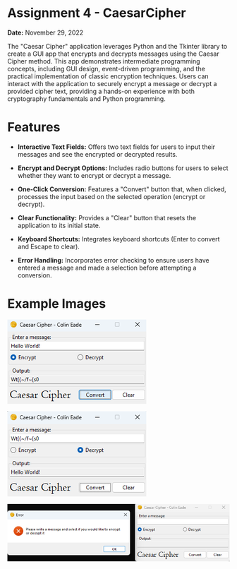 # Assignment 4 - CaesarCipher
**Date:** November 29, 2022

The "Caesar Cipher" application leverages Python and the Tkinter library to create a GUI app that encrypts and decrypts 
messages using the Caesar Cipher method. This app demonstrates intermediate programming concepts, including GUI design, 
event-driven programming, and the practical implementation of classic encryption techniques. Users can interact with 
the application to securely encrypt a message or decrypt a provided cipher text, providing a hands-on experience with 
both cryptography fundamentals and Python programming.
# Features
* **Interactive Text Fields:** Offers two text fields for users to input their messages and see the encrypted or decrypted 
results.

* **Encrypt and Decrypt Options:** Includes radio buttons for users to select whether they want to encrypt or decrypt 
a message.

* **One-Click Conversion:** Features a "Convert" button that, when clicked, processes the input based on the selected operation (encrypt or decrypt).

* **Clear Functionality:** Provides a "Clear" button that resets the application to its initial state.

* **Keyboard Shortcuts:** Integrates keyboard shortcuts (Enter to convert and Escape to clear).

* **Error Handling:** Incorporates error checking to ensure users have entered a message and made a selection before 
attempting a conversion.
# Example Images
![CaesarCipher Example 1](images/CaesarCipher1.png)

![CaesarCipher Example 2](images/CaesarCipher2.png)

![CaesarCipher Example 3](images/CaesarCipher3.png)